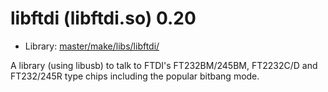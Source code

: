 # libftdi (libftdi.so) 0.20
 - Library: [master/make/libs/libftdi/](https://github.com/Freetz-NG/freetz-ng/tree/master/make/libs/libftdi/)

A library (using libusb) to talk to FTDI's FT232BM/245BM, FT2232C/D and FT232/245R type chips including the popular bitbang mode.
